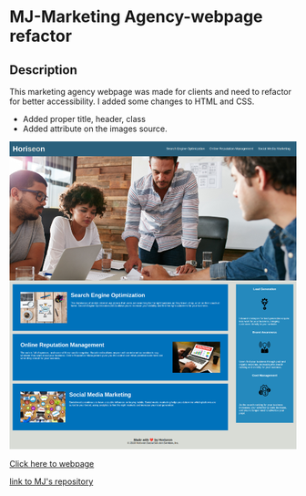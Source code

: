 # MJ-Marketing Agency-webpage refactor

## Description
This marketing agency webpage was made for clients and need to refactor for better accessibility. I added some changes to HTML and CSS.

* Added proper title, header, class
* Added attribute on the images source.

![Updated Web Screenshot](/assets/images/screencapture-127-0-0-1-5500-index-html-2023-10-21-19_13_05.png)

[Click here to webpage](https://salala1005.github.io/MJ-marketing-web/)

[link to MJ's repository](https://github.com/Salala1005/MJ-marketing-web)
